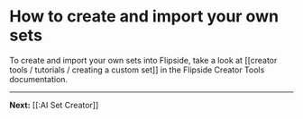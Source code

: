 # How to create and import your own sets

To create and import your own sets into Flipside, take a look at [[creator tools / tutorials / creating a custom set]] in the Flipside Creator Tools documentation.

---

**Next:** [[:AI Set Creator]]
